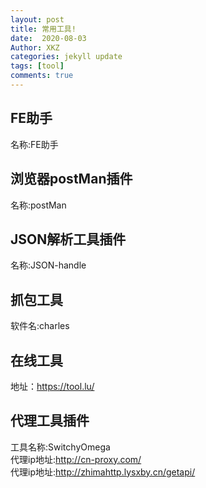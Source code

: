 ```yaml
---
layout: post
title: 常用工具!
date:  2020-08-03
Author: XKZ
categories: jekyll update
tags: [tool]
comments: true
---
```

## FE助手
名称:FE助手
## 浏览器postMan插件
名称:postMan
## JSON解析工具插件
名称:JSON-handle
## 抓包工具
软件名:charles
## 在线工具
地址：https://tool.lu/
## 代理工具插件
工具名称:SwitchyOmega    
代理ip地址:http://cn-proxy.com/      
代理ip地址:http://zhimahttp.lysxby.cn/getapi/     